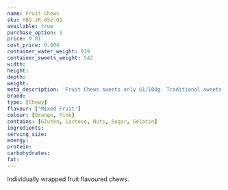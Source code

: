 ```yaml
---
name: Fruit Chews
sku: HBG-JR-052-01
available: true
purchase_option: 1
price: 0.01
cost_price: 0.004
container_water_weight: 919
container_sweets_weight: 542
width: 
height: 
depth: 
weight: 
meta_description: 'Fruit Chews sweets only ú1/100g. Traditional sweets and more at Humbugs Confectionery Store. Specialists in satisfying your sweet tooth!'
brand: 
type: [Chewy]
flavour: ['Mixed Fruit']
colour: [Orange, Pink]
contains: [Gluten, Lactose, Nuts, Sugar, Gelatin]
ingredients: 
serving_size: 
energy: 
protein: 
carbohydrates: 
fat: 
---
```

Individually wrapped fruit flavoured chews.